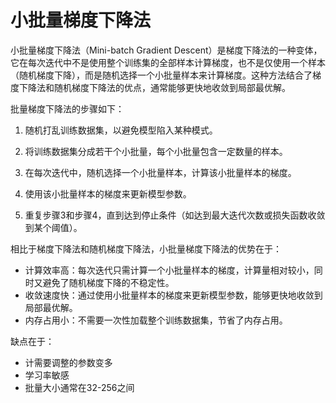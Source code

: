 # 小批量梯度下降法

小批量梯度下降法（Mini-batch Gradient Descent）是梯度下降法的一种变体，它在每次迭代中不是使用整个训练集的全部样本计算梯度，也不是仅使用一个样本（随机梯度下降），而是随机选择一个小批量样本来计算梯度。这种方法结合了梯度下降法和随机梯度下降法的优点，通常能够更快地收敛到局部最优解。



批量梯度下降法的步骤如下：

1. 随机打乱训练数据集，以避免模型陷入某种模式。

2. 将训练数据集分成若干个小批量，每个小批量包含一定数量的样本。

3. 在每次迭代中，随机选择一个小批量样本，计算该小批量样本的梯度。

4. 使用该小批量样本的梯度来更新模型参数。

5. 重复步骤3和步骤4，直到达到停止条件（如达到最大迭代次数或损失函数收敛到某个阈值）。

   

相比于梯度下降法和随机梯度下降法，小批量梯度下降法的优势在于：

- 计算效率高：每次迭代只需计算一个小批量样本的梯度，计算量相对较小，同时又避免了随机梯度下降的不稳定性。
- 收敛速度快：通过使用小批量样本的梯度来更新模型参数，能够更快地收敛到局部最优解。
- 内存占用小：不需要一次性加载整个训练数据集，节省了内存占用。

缺点在于：

- 计需要调整的参数变多
- 学习率敏感
- 批量大小通常在32-256之间